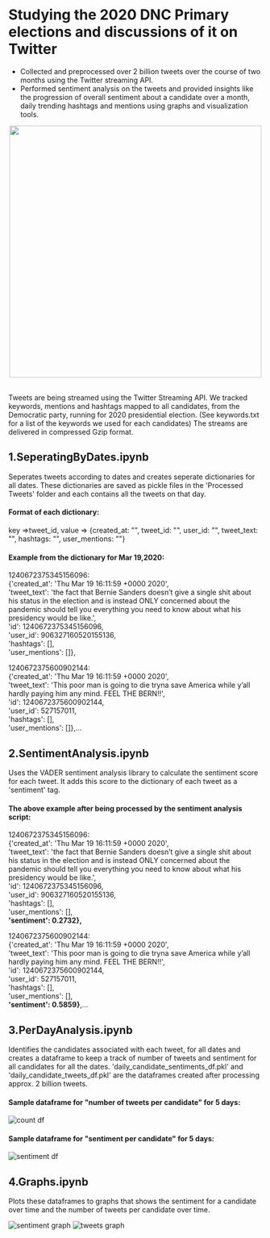 # Studying the 2020 DNC Primary elections and discussions of it on Twitter
* Collected and preprocessed over 2 billion tweets over the course of two months using the Twitter streaming API.
* Performed sentiment analysis on the tweets and provided insights like the progression of overall sentiment about a candidate over a month, daily trending hashtags and mentions using graphs and visualization tools.

<p align="center"><img src = "https://shrutibendale.files.wordpress.com/2020/03/2560px-united_states_senate_elections_2020.svg_.png" width = "500"></p>

<br>Tweets are being streamed using the Twitter Streaming API. We tracked keywords, mentions and hashtags mapped to all candidates, from the Democratic party, running for 2020 presidential election. (See keywords.txt for a list of the keywords we used for each candidates)
The streams are delivered in compressed Gzip format. 



## 1.SeperatingByDates.ipynb 
Seperates tweets according to dates and creates seperate dictionaries for all dates. These dictionaries are saved as pickle files in the 'Processed Tweets' folder and each contains all the tweets on that day.

#### Format of each dictionary: <br>
key =>tweet_id, value => {created_at: "", tweet_id: "", user_id: "", tweet_text: "", hashtags: "", user_mentions: ""}

#### Example from the dictionary for  Mar 19,2020: <br>

1240672375345156096: <br>
{'created_at': 'Thu Mar 19 16:11:59 +0000 2020',<br>
'tweet_text': 'the fact that Bernie Sanders doesn’t give a single shit about his status in the election and is instead ONLY concerned about the pandemic should tell you everything you need to know about what his presidency would be like.',<br>
'id': 1240672375345156096,<br>
'user_id': 906327160520155136,<br>
'hashtags': [],<br>
'user_mentions': []},<br>

 1240672375600902144: <br>
{'created_at': 'Thu Mar 19 16:11:59 +0000 2020',<br>
'tweet_text': 'This poor man is going to die tryna save America while y’all hardly paying him any mind. FEEL THE BERN‼️',<br>
'id': 1240672375600902144,<br>
'user_id': 527157011,<br>
'hashtags': [],<br>
'user_mentions': []},...<br>

  

## 2.SentimentAnalysis.ipynb
Uses the VADER sentiment analysis library to calculate the sentiment score for each tweet. It adds this score to the dictionary of each tweet as a 'sentiment' tag.

#### The above example after being processed by the sentiment analysis script:<br>
1240672375345156096: <br>
{'created_at': 'Thu Mar 19 16:11:59 +0000 2020',<br>
'tweet_text': 'the fact that Bernie Sanders doesn’t give a single shit about his status in the election and is instead ONLY concerned about the pandemic should tell you everything you need to know about what his presidency would be like.',<br>
'id': 1240672375345156096,<br>
'user_id': 906327160520155136,<br>
'hashtags': [],<br>
'user_mentions': [],<br>
<b>'sentiment': 0.2732},</b><br>

1240672375600902144: <br>
{'created_at': 'Thu Mar 19 16:11:59 +0000 2020',<br>
'tweet_text': 'This poor man is going to die tryna save America while y’all hardly paying him any mind. FEEL THE BERN‼️',<br>
'id': 1240672375600902144,<br>
'user_id': 527157011,<br>
'hashtags': [],<br>
'user_mentions': [],<br>
<b>'sentiment': 0.5859}</b>,...<br>



## 3.PerDayAnalysis.ipynb 
Identifies the candidates associated with each tweet, for all dates and creates a dataframe to keep a track of number of tweets and sentiment for all candidates for all the dates.
'daily_candidate_sentiments_df.pkl' and 'daily_candidate_tweets_df.pkl' are the dataframes created after processing approx. 2 billion tweets.

#### Sample dataframe for "number of tweets per candidate" for 5 days:
![count df](https://shrutibendale.files.wordpress.com/2020/03/sentiment_df.png)

#### Sample dataframe for "sentiment per candidate" for 5 days:
![sentiment df](https://shrutibendale.files.wordpress.com/2020/03/count_df.png) 


## 4.Graphs.ipynb
Plots these dataframes to graphs that shows the sentiment for a candidate over time and the number of tweets per candidate over time.<br>

![sentiment graph](https://shrutibendale.files.wordpress.com/2020/03/sentiment_graph-1.png)
![tweets graph](https://shrutibendale.files.wordpress.com/2020/03/tweets_graph-1.png)



